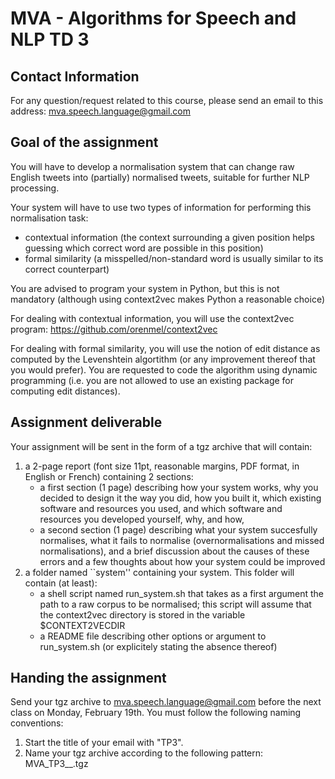 MVA - Algorithms for Speech and NLP TD 3
========================================

## Contact Information
For any question/request related to this course, please send an email to this address: mva.speech.language@gmail.com

## Goal of the assignment
You will have to develop a normalisation system that can change raw English tweets into (partially) normalised tweets, suitable for further NLP processing.

Your system will have to use two types of information for performing this normalisation task:
- contextual information (the context surrounding a given position helps guessing which correct word are possible in this position)
- formal similarity (a misspelled/non-standard word is usually similar to its correct counterpart)

You are advised to program your system in Python, but this is not mandatory (although using context2vec makes Python a reasonable choice)

For dealing with contextual information, you will use the context2vec program: https://github.com/orenmel/context2vec

For dealing with formal similarity, you will use the notion of edit distance as computed by the Levenshtein algortithm (or any improvement thereof that you would prefer). You are requested to code the algorithm using dynamic programming (i.e. you are not allowed to use an existing package for computing edit distances).


## Assignment deliverable
Your assignment will be sent in the form of a tgz archive that will contain:
1. a 2-page report (font size 11pt, reasonable margins, PDF format, in English or French) containing 2 sections:
     - a first section (1 page) describing how your system works, why you decided to design it the way you did, how you built it, which existing software and resources you used, and which software and resources you developed yourself, why, and how,
     - a second section (1 page) describing what your system succesfully normalises, what it fails to normalise (overnormalisations and missed normalisations), and a brief discussion about the causes of these errors and a few thoughts about how your system could be improved
2. a folder named ``system'' containing your system. This folder will contain (at least):
     - a shell script named run_system.sh that takes as a first argument the path to a raw corpus to be normalised; this script will assume that the context2vec directory is stored in the variable $CONTEXT2VECDIR
     - a README file describing other options or argument to run_system.sh (or explicitely stating the absence thereof)

## Handing the assignment
Send your tgz archive to mva.speech.language@gmail.com before the next class on Monday, February 19th. You must follow the following naming conventions:
1. Start the title of your email with "TP3".
2. Name your tgz archive according to the following pattern: MVA_TP3_<LastName>_<FirstName>.tgz


